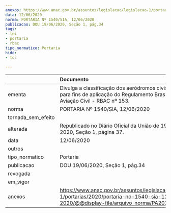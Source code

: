 ```yaml
---
anexos: https://www.anac.gov.br/assuntos/legislacao/legislacao-1/portarias/2020/portaria-no-1540-sia-12-06-2020/@@display-file/arquivo_norma/PA2020-1540.pdf
data: 12/06/2020
norma: PORTARIA Nº 1540/SIA, 12/06/2020
publicacao: DOU 19/06/2020, Seção 1, pág.34
tags:
- lei
- portaria
- rbac
tipo_normatico: Portaria
hide: 
- toc 
 
---
```


|                    | Documento                                                                                                                                            |
|:-------------------|:-----------------------------------------------------------------------------------------------------------------------------------------------------|
| ementa             | Divulga a classificação dos aeródromos civis públicos para fins de aplicação do Regulamento Brasileiro da Aviação Civil - RBAC nº 153.               |
| norma              | PORTARIA Nº 1540/SIA, 12/06/2020                                                                                                                     |
| tornada_sem_efeito |                                                                                                                                                      |
| alterada           | Republicado no Diário Oficial da União de 19 de junho de 2020, Seção 1, página 37.                                                                   |
| data               | 12/06/2020                                                                                                                                           |
| outros             |                                                                                                                                                      |
| tipo_normatico     | Portaria                                                                                                                                             |
| publicacao         | DOU 19/06/2020, Seção 1, pág.34                                                                                                                      |
| revogada           |                                                                                                                                                      |
| em_vigor           |                                                                                                                                                      |
| anexos             | https://www.anac.gov.br/assuntos/legislacao/legislacao-1/portarias/2020/portaria-no-1540-sia-12-06-2020/@@display-file/arquivo_norma/PA2020-1540.pdf |